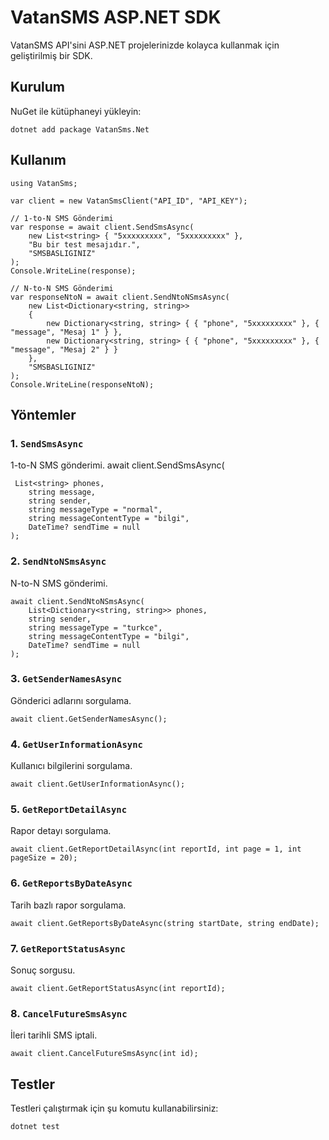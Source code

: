 
# VatanSMS ASP.NET SDK

VatanSMS API'sini ASP.NET projelerinizde kolayca kullanmak için geliştirilmiş bir SDK.

## Kurulum

NuGet ile kütüphaneyi yükleyin:

    dotnet add package VatanSms.Net
## Kullanım

    using VatanSms;
    
    var client = new VatanSmsClient("API_ID", "API_KEY");
    
    // 1-to-N SMS Gönderimi
    var response = await client.SendSmsAsync(
        new List<string> { "5xxxxxxxxx", "5xxxxxxxxx" },
        "Bu bir test mesajıdır.",
        "SMSBASLIGINIZ"
    );
    Console.WriteLine(response);
    
    // N-to-N SMS Gönderimi
    var responseNtoN = await client.SendNtoNSmsAsync(
        new List<Dictionary<string, string>> 
        {
            new Dictionary<string, string> { { "phone", "5xxxxxxxxx" }, { "message", "Mesaj 1" } },
            new Dictionary<string, string> { { "phone", "5xxxxxxxxx" }, { "message", "Mesaj 2" } }
        },
        "SMSBASLIGINIZ"
    );
    Console.WriteLine(responseNtoN);
## Yöntemler

### 1. `SendSmsAsync`

1-to-N SMS gönderimi.
await client.SendSmsAsync(

     List<string> phones,
        string message,
        string sender,
        string messageType = "normal",
        string messageContentType = "bilgi",
        DateTime? sendTime = null
    );
### 2. `SendNtoNSmsAsync`

N-to-N SMS gönderimi.

    await client.SendNtoNSmsAsync(
        List<Dictionary<string, string>> phones,
        string sender,
        string messageType = "turkce",
        string messageContentType = "bilgi",
        DateTime? sendTime = null
    );

### 3. `GetSenderNamesAsync`

Gönderici adlarını sorgulama.

    await client.GetSenderNamesAsync();

### 4. `GetUserInformationAsync`

Kullanıcı bilgilerini sorgulama.

    await client.GetUserInformationAsync();

### 5. `GetReportDetailAsync`

Rapor detayı sorgulama.

    await client.GetReportDetailAsync(int reportId, int page = 1, int pageSize = 20);

### 6. `GetReportsByDateAsync`

Tarih bazlı rapor sorgulama.

    await client.GetReportsByDateAsync(string startDate, string endDate);

### 7. `GetReportStatusAsync`

Sonuç sorgusu.

    await client.GetReportStatusAsync(int reportId);

### 8. `CancelFutureSmsAsync`

İleri tarihli SMS iptali.

    await client.CancelFutureSmsAsync(int id);

## Testler

Testleri çalıştırmak için şu komutu kullanabilirsiniz:

    dotnet test





